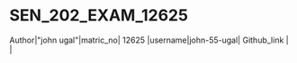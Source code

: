 # SEN_202_EXAM_12625

Author|"john ugal"|matric_no| 12625 |username|john-55-ugal|
Github_link |         |